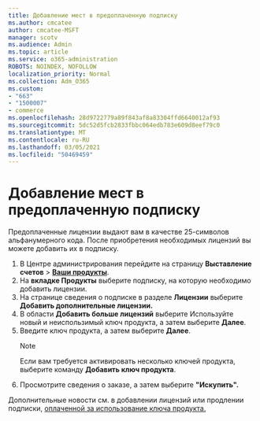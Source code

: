 ```yaml
---
title: Добавление мест в предоплаченную подписку
ms.author: cmcatee
author: cmcatee-MSFT
manager: scotv
ms.audience: Admin
ms.topic: article
ms.service: o365-administration
ROBOTS: NOINDEX, NOFOLLOW
localization_priority: Normal
ms.collection: Adm_O365
ms.custom:
- "663"
- "1500007"
- commerce
ms.openlocfilehash: 28d9722779a89f843af8a83304ffd6640012af93
ms.sourcegitcommit: 5dc52d5fcb2833fbbc064edb783e609d8eef79c0
ms.translationtype: MT
ms.contentlocale: ru-RU
ms.lasthandoff: 03/05/2021
ms.locfileid: "50469459"
---
```

# <a name="add-seats-to-a-prepaid-subscription"></a>Добавление мест в предоплаченную подписку

Предоплаченные лицензии выдают вам в качестве 25-символов альфанумерного кода. После приобретения необходимых лицензий вы можете добавить их в подписку.

1. В Центре администрирования перейдите на страницу **Выставление счетов** > **[Ваши продукты](https://go.microsoft.com/fwlink/p/?linkid=842054)**.
2. На **вкладке Продукты** выберите подписку, на которую необходимо добавить лицензии.
3. На странице сведения о подписке в разделе **Лицензии** выберите **Добавить дополнительные лицензии.**
4. В области **Добавить больше лицензий** выберите Используйте новый и неиспользимый ключ продукта, а затем выберите **Далее**. 
5. Введите ключ продукта, а затем выберите **Далее**.
    > [!NOTE]
    > Если вам требуется активировать несколько ключей продукта, выберите команду **Добавить ключ продукта**.
6. Просмотрите сведения о заказе, а затем выберите **"Искупить".**

Дополнительные новости см. в добавлении лицензий или продлении подписки, [оплаченной за использование ключа продукта.](https://docs.microsoft.com/microsoft-365/commerce/licenses/add-licenses-using-product-key)